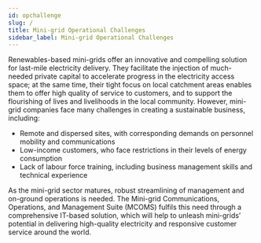 ```yaml
---
id: opchallenge
slug: /
title: Mini-grid Operational Challenges
sidebar_label: Mini-grid Operational Challenges
---
```

Renewables-based mini-grids offer an innovative and compelling solution for last-mile electricity delivery. They facilitate the injection of much-needed private capital to accelerate progress in the electricity access space; at the same time, their tight focus on local catchment areas enables them to offer high quality of service to customers, and to support the flourishing of lives and livelihoods in the local community.
However, mini-grid companies face many challenges in creating a sustainable business, including:
* Remote and dispersed sites, with corresponding demands on personnel mobility and communications
* Low-income customers, who face restrictions in their levels of energy consumption
* Lack of labour force training, including business management skills and technical experience

As the mini-grid sector matures, robust streamlining of management and on-ground operations is needed. The Mini-grid Communications, Operations, and Management Suite (MCOMS) fulfils this need through a comprehensive IT-based solution, which will help to unleash mini-grids’ potential in delivering high-quality electricity and responsive customer service around the world.